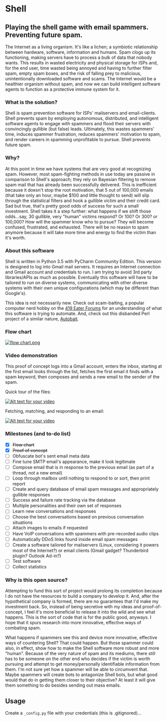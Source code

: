 # Shell
## Playing the shell game with email spammers. Preventing future spam.

The Internet as a living organism. It's like a lichen; a symbiotic relationship
between hardware, software, information and humans. Spam clogs up its
functioning, making servers have to process a bulk of data that nobody wants.
This results in wasted electricity and physical storage for ISPs and, for the
end user, time wasted being annoyed and having to further filter spam, empty
spam boxes, and the risk of falling prey to malicious, unintentionally
downloaded software and scams. The Internet would be a healthier organism
without spam, and now we can build intelligent software agents to function as a protective immune system for it.

### What is the solution?

Shell is spam prevention software for ISPs' mailservers and email-clients. Shell prevents spam by employing autonomous, distributed, and intelligent software agents to engage with spammers and flood their servers with convincingly gullible (but false) leads. Ultimately, this wastes spammers' time, induces spammer frustration, reduces spammers' motivation to spam, and render careers in spamming unprofitable to pursue. Shell prevents future spam.

### Why?

At this point in time we have systems that are very good at recognizing spam. However, most spam-fighting methods in use today are passive in comparison to Shell's approach; they rely on Bayesian filtering to remove spam mail that has already been successfully delivered. This is inefficient because it doesn't stop the root motivation, that 5 out of 100,000 emails (that take only an hour, maybe $100 and little thought to send) will slip through the statistical filters and hook a gullible victim and their credit card. Sad but true, that's pretty good odds of success for such a small investment. Shell takes it a step further: what happens if we shift those odds...say, 30 gullible, very "human" victims respond? Or 100? Or 300? or 100,000? How will the spammer know who to pursue? They will become confused, frustrated, and exhausted. There will be no reason to spam anymore because it will take more time and energy to find the victim than it's worth.


### About this software

Shell is written in Python 3.5 with PyCharm Community Edition. This version is designed to log into Gmail mail servers. It requires an Internet connection and Gmail account and credentials to run. I am trying to avoid 3rd party libraries/APIs as much as possible. Eventually this software will have to be tailored to run on diverse systems, communicating with other diverse systems with their own unique configurations (which may be different than Google's).

This idea is not necessarily new. Check out scam-baiting, a popular computer nerd hobby on the [419 Eater Forums](http://www.419eater.com/) for an understanding of what this software is trying to automate. And, check out this disbanded Perl project of a similar nature, [Autobait](http://www.autobait.com/).

### Flow chart

[![flow chart.png](http://s10.postimg.org/4czq6yyk9/flow_chart.png)](http://postimg.org/image/d80khhncl/)

### Video demonstration

This proof of concept logs into a Gmail account, enters the inbox, starting at the first email looks through the list, fetches the first email it finds with a spam keyword, then composes and sends a new email to the sender of the spam.

Quick tour of the files:

[![Alt text for your video](http://img.youtube.com/vi/HqinRVduHdA/0.jpg)](http://www.youtube.com/watch?v=HqinRVduHdA)

Fetching, matching, and responding to an email:

[![Alt text for your video](http://img.youtube.com/vi/p-Qi0shD78Y/0.jpg)](http://www.youtube.com/watch?v=p-Qi0shD78Y)


### Milestones (and to-do list)

- [x] ~~Flow chart~~
- [x] ~~Proof of concept~~
- [ ] Obfuscate bot's sent email meta data
- [ ] Fine tune SMTP email's appearance, make it look legitimate
- [ ] Compose email that is in response to the previous email (as part of a thread, not a new email)
- [ ] Loop through mailbox until nothing to respond to or sort, then print report
- [ ] Create and query database of email spam messages and appropriately gullible responses
- [ ] Success and failure rate tracking via the database
- [ ] Multiple personalities and their own set of responses
- [ ] Learn new conversations and responses
- [ ] Choose the best conversations based on previous conversation situations
- [ ] Attach images to emails if requested
- [ ] Have VoIP conversations with spammers with pre-recorded audio clips
- [ ] Automatically DDoS links found inside email spam messages
- [ ] Create a software tailored for mailservers (Linux, considering it powers most of the Internet?) or email clients (Gmail gadget? Thunderbird plugin? Outlook Ad-in?)
- [ ] Test software
- [ ] Collect statistics

### Why is this open source?

Attempting to fund this sort of project would prolong its completion because I do not have the resources to build a company to develop it. And, after the hypothetical company is formed, there are no guarantees that I'd make my investment back. So, instead of being secretive with my ideas and proof-of-concept, I feel it's more beneficial to release it into the wild and see what happens. This is the sort of code that is for the public good, anyways. I hope that it spurs research into more innovative, effective ways of combating spam.

What happens if spammers see this and device more innovative, effective ways of countering Shell? That could happen. But those spammer could also, in effect, show how to make the Shell software more robust and more "human". Because of the very nature of spam and its mediums, there still has to be someone on the other end who decides if the victim is worth pursuing and attempt to get money/personally identifiable information from them. I'm not sure yet how a spammer will be able to circumvent that. Maybe spammers will create bots to antagonize Shell bots, but what good would that do in getting them closer to their objective? At least it will give them something to do besides sending out mass emails.

## Usage

Create a `_config.py` file with your credentials (this is .gitignored)...
